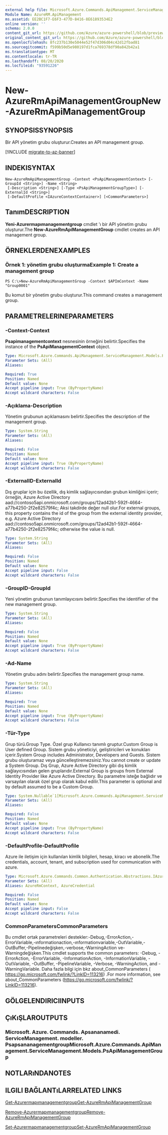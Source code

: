 ```yaml
---
external help file: Microsoft.Azure.Commands.ApiManagement.ServiceManagement.dll-Help.xml
Module Name: AzureRM.ApiManagement
ms.assetid: EE2BC1F7-E6F3-477D-8416-8E61893534E2
online version: ''
schema: 2.0.0
content_git_url: https://github.com/Azure/azure-powershell/blob/preview/src/ResourceManager/ApiManagement/Commands.ApiManagement/help/New-AzureRmApiManagementGroup.md
original_content_git_url: https://github.com/Azure/azure-powershell/blob/preview/src/ResourceManager/ApiManagement/Commands.ApiManagement/help/New-AzureRmApiManagementGroup.md
ms.openlocfilehash: 8fc237b130e5044e52f47d306d04c42d12fbad81
ms.sourcegitcommit: f599b50d5e980197d1fca769378df90a842b42a1
ms.translationtype: MT
ms.contentlocale: tr-TR
ms.lasthandoff: 08/20/2020
ms.locfileid: "93591226"
---
```

# <span data-ttu-id="23047-101">New-AzureRmApiManagementGroup</span><span class="sxs-lookup"><span data-stu-id="23047-101">New-AzureRmApiManagementGroup</span></span>

## <span data-ttu-id="23047-102">SYNOPSIS</span><span class="sxs-lookup"><span data-stu-id="23047-102">SYNOPSIS</span></span>
<span data-ttu-id="23047-103">Bir API yönetim grubu oluşturur.</span><span class="sxs-lookup"><span data-stu-id="23047-103">Creates an API management group.</span></span>

[!INCLUDE [migrate-to-az-banner](../../includes/migrate-to-az-banner.md)]

## <span data-ttu-id="23047-104">INDEKI</span><span class="sxs-lookup"><span data-stu-id="23047-104">SYNTAX</span></span>

```
New-AzureRmApiManagementGroup -Context <PsApiManagementContext> [-GroupId <String>] -Name <String>
 [-Description <String>] [-Type <PsApiManagementGroupType>] [-ExternalId <String>]
 [-DefaultProfile <IAzureContextContainer>] [<CommonParameters>]
```

## <span data-ttu-id="23047-105">Tanım</span><span class="sxs-lookup"><span data-stu-id="23047-105">DESCRIPTION</span></span>
<span data-ttu-id="23047-106">**Yeni-Azurermapımanagementgroup** cmdlet 'ı bir API yönetim grubu oluşturur.</span><span class="sxs-lookup"><span data-stu-id="23047-106">The **New-AzureRmApiManagementGroup** cmdlet creates an API management group.</span></span>

## <span data-ttu-id="23047-107">ÖRNEKLERDEN</span><span class="sxs-lookup"><span data-stu-id="23047-107">EXAMPLES</span></span>

### <span data-ttu-id="23047-108">Örnek 1: yönetim grubu oluşturma</span><span class="sxs-lookup"><span data-stu-id="23047-108">Example 1: Create a management group</span></span>
```
PS C:\>New-AzureRmApiManagementGroup -Context $APImContext -Name "Group0001"
```

<span data-ttu-id="23047-109">Bu komut bir yönetim grubu oluşturur.</span><span class="sxs-lookup"><span data-stu-id="23047-109">This command creates a management group.</span></span>

## <span data-ttu-id="23047-110">PARAMETRELERINE</span><span class="sxs-lookup"><span data-stu-id="23047-110">PARAMETERS</span></span>

### <span data-ttu-id="23047-111">-Context</span><span class="sxs-lookup"><span data-stu-id="23047-111">-Context</span></span>
<span data-ttu-id="23047-112">**Psapimanagementcontext** nesnesinin örneğini belirtir.</span><span class="sxs-lookup"><span data-stu-id="23047-112">Specifies the instance of the **PsApiManagementContext** object.</span></span>

```yaml
Type: Microsoft.Azure.Commands.ApiManagement.ServiceManagement.Models.PsApiManagementContext
Parameter Sets: (All)
Aliases: 

Required: True
Position: Named
Default value: None
Accept pipeline input: True (ByPropertyName)
Accept wildcard characters: False
```

### <span data-ttu-id="23047-113">-Açıklama</span><span class="sxs-lookup"><span data-stu-id="23047-113">-Description</span></span>
<span data-ttu-id="23047-114">Yönetim grubunun açıklamasını belirtir.</span><span class="sxs-lookup"><span data-stu-id="23047-114">Specifies the description of the management group.</span></span>

```yaml
Type: System.String
Parameter Sets: (All)
Aliases: 

Required: False
Position: Named
Default value: None
Accept pipeline input: True (ByPropertyName)
Accept wildcard characters: False
```

### <span data-ttu-id="23047-115">-ExternalID</span><span class="sxs-lookup"><span data-stu-id="23047-115">-ExternalId</span></span>
<span data-ttu-id="23047-116">Dış gruplar için bu özellik, dış kimlik sağlayıcısından grubun kimliğini içerir; örneğin, Azure Active Directory aad://contoso5api.onmicrosoft.com/groups/12ad42b1-592f-4664-a77b4250-2f2e82579f4c; Aksi takdirde değer null olur.</span><span class="sxs-lookup"><span data-stu-id="23047-116">For external groups, this property contains the id of the group from the external identity provider, e.g. Azure Active Directory aad://contoso5api.onmicrosoft.com/groups/12ad42b1-592f-4664-a77b4250-2f2e82579f4c; otherwise the value is null.</span></span>

```yaml
Type: System.String
Parameter Sets: (All)
Aliases: 

Required: False
Position: Named
Default value: None
Accept pipeline input: False
Accept wildcard characters: False
```

### <span data-ttu-id="23047-117">-GroupID</span><span class="sxs-lookup"><span data-stu-id="23047-117">-GroupId</span></span>
<span data-ttu-id="23047-118">Yeni yönetim grubunun tanımlayıcısını belirtir.</span><span class="sxs-lookup"><span data-stu-id="23047-118">Specifies the identifier of the new management group.</span></span>

```yaml
Type: System.String
Parameter Sets: (All)
Aliases: 

Required: False
Position: Named
Default value: None
Accept pipeline input: True (ByPropertyName)
Accept wildcard characters: False
```

### <span data-ttu-id="23047-119">-Ad</span><span class="sxs-lookup"><span data-stu-id="23047-119">-Name</span></span>
<span data-ttu-id="23047-120">Yönetim grubu adını belirtir.</span><span class="sxs-lookup"><span data-stu-id="23047-120">Specifies the management group name.</span></span>

```yaml
Type: System.String
Parameter Sets: (All)
Aliases: 

Required: True
Position: Named
Default value: None
Accept pipeline input: True (ByPropertyName)
Accept wildcard characters: False
```

### <span data-ttu-id="23047-121">-Tür</span><span class="sxs-lookup"><span data-stu-id="23047-121">-Type</span></span>
<span data-ttu-id="23047-122">Grup türü.</span><span class="sxs-lookup"><span data-stu-id="23047-122">Group Type.</span></span> <span data-ttu-id="23047-123">Özel grup Kullanıcı tanımlı gruptur.</span><span class="sxs-lookup"><span data-stu-id="23047-123">Custom Group is User defined Group.</span></span> <span data-ttu-id="23047-124">Sistem grubu yöneticiyi, geliştiricileri ve konukları içerir.</span><span class="sxs-lookup"><span data-stu-id="23047-124">System Group includes Administrator, Developers and Guests.</span></span> <span data-ttu-id="23047-125">Sistem grubu oluşturamaz veya güncelleştiremezsiniz.</span><span class="sxs-lookup"><span data-stu-id="23047-125">You cannot create or update a System Group.</span></span>  <span data-ttu-id="23047-126">Dış Grup, Azure Active Directory gibi dış kimlik sağlayıcısından gelen gruplarıdır.</span><span class="sxs-lookup"><span data-stu-id="23047-126">External Group is groups from External Identity Provider like Azure Active Directory.</span></span> <span data-ttu-id="23047-127">Bu parametre isteğe bağlıdır ve varsayılan olarak özel grup olarak kabul edilir.</span><span class="sxs-lookup"><span data-stu-id="23047-127">This parameter is optional and by default assumed to be a Custom Group.</span></span>

```yaml
Type: System.Nullable`1[Microsoft.Azure.Commands.ApiManagement.ServiceManagement.Models.PsApiManagementGroupType]
Parameter Sets: (All)
Aliases: 

Required: False
Position: Named
Default value: None
Accept pipeline input: True (ByPropertyName)
Accept wildcard characters: False
```

### <span data-ttu-id="23047-128">-DefaultProfile</span><span class="sxs-lookup"><span data-stu-id="23047-128">-DefaultProfile</span></span>
<span data-ttu-id="23047-129">Azure ile iletişim için kullanılan kimlik bilgileri, hesap, kiracı ve abonelik.</span><span class="sxs-lookup"><span data-stu-id="23047-129">The credentials, account, tenant, and subscription used for communication with azure.</span></span>

```yaml
Type: Microsoft.Azure.Commands.Common.Authentication.Abstractions.IAzureContextContainer
Parameter Sets: (All)
Aliases: AzureRmContext, AzureCredential

Required: False
Position: Named
Default value: None
Accept pipeline input: False
Accept wildcard characters: False
```

### <span data-ttu-id="23047-130">CommonParameters</span><span class="sxs-lookup"><span data-stu-id="23047-130">CommonParameters</span></span>
<span data-ttu-id="23047-131">Bu cmdlet ortak parametreleri destekler:-Debug,-ErrorAction,-ErrorVariable,-ınformationaction,-ınformationvariable,-OutVariable,-OutBuffer,-Pipelinedeğişken,-verbose,-WarningAction ve-Warningdeğişken.</span><span class="sxs-lookup"><span data-stu-id="23047-131">This cmdlet supports the common parameters: -Debug, -ErrorAction, -ErrorVariable, -InformationAction, -InformationVariable, -OutVariable, -OutBuffer, -PipelineVariable, -Verbose, -WarningAction, and -WarningVariable.</span></span> <span data-ttu-id="23047-132">Daha fazla bilgi için bkz about_CommonParameters ( https://go.microsoft.com/fwlink/?LinkID=113216) .</span><span class="sxs-lookup"><span data-stu-id="23047-132">For more information, see about_CommonParameters (https://go.microsoft.com/fwlink/?LinkID=113216).</span></span>

## <span data-ttu-id="23047-133">GÖLGELENDIRICI</span><span class="sxs-lookup"><span data-stu-id="23047-133">INPUTS</span></span>

## <span data-ttu-id="23047-134">ÇıKıŞLAR</span><span class="sxs-lookup"><span data-stu-id="23047-134">OUTPUTS</span></span>

### <span data-ttu-id="23047-135">Microsoft. Azure. Commands. Apsananamedi. ServiceManagement. modeller. Psapsananagementgroup</span><span class="sxs-lookup"><span data-stu-id="23047-135">Microsoft.Azure.Commands.ApiManagement.ServiceManagement.Models.PsApiManagementGroup</span></span>

## <span data-ttu-id="23047-136">NOTLARıNDA</span><span class="sxs-lookup"><span data-stu-id="23047-136">NOTES</span></span>

## <span data-ttu-id="23047-137">ILGILI BAĞLANTıLAR</span><span class="sxs-lookup"><span data-stu-id="23047-137">RELATED LINKS</span></span>

[<span data-ttu-id="23047-138">Get-Azurermapımanagementgroup</span><span class="sxs-lookup"><span data-stu-id="23047-138">Get-AzureRmApiManagementGroup</span></span>](./Get-AzureRmApiManagementGroup.md)

[<span data-ttu-id="23047-139">Remove-Azurermapımanagementgroup</span><span class="sxs-lookup"><span data-stu-id="23047-139">Remove-AzureRmApiManagementGroup</span></span>](./Remove-AzureRmApiManagementGroup.md)

[<span data-ttu-id="23047-140">Set-Azurermapımanagementgroup</span><span class="sxs-lookup"><span data-stu-id="23047-140">Set-AzureRmApiManagementGroup</span></span>](./Set-AzureRmApiManagementGroup.md)


